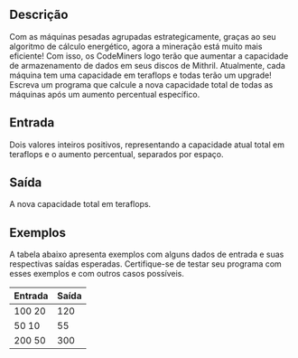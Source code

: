 ## **Descrição**

Com as máquinas pesadas agrupadas estrategicamente, graças ao seu algoritmo de cálculo energético, agora a mineração está muito mais eficiente! Com isso, os CodeMiners logo terão que aumentar a capacidade de armazenamento de dados em seus discos de Mithril. Atualmente, cada máquina tem uma capacidade em teraflops e todas terão um upgrade! Escreva um programa que calcule a nova capacidade total de todas as máquinas após um aumento percentual específico.

## **Entrada**

Dois valores inteiros positivos, representando a capacidade atual total em teraflops e o aumento percentual, separados por espaço.

## **Saída**

A nova capacidade total em teraflops.

## **Exemplos**

A tabela abaixo apresenta exemplos com alguns dados de entrada e suas respectivas saídas esperadas. Certifique-se de testar seu programa com esses exemplos e com outros casos possíveis.

| Entrada  | Saída |
|----------|---------|
| 100 20  | 120  |
| 50 10   | 55  |
| 200 50  | 300  |